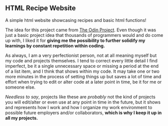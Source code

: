 ## HTML Recipe Website
A simple html website showcasing recipes and basic html functions!

The idea for this project came from [The Odin Project](https://www.theodinproject.com).
Even though it was just a basic project idea that thousands of programmers would and do come up with, I
liked it for **giving me the possibility to further solidify my learnings by constant repetition within coding.**

As always, I am a very perfectionist person, not at all meaning myself but my code and projects themselves.
I tend to correct every little detail I find imperfect, be it a single unnecessary space or missing a period at
the end of a list item, and I think that shows within my code. It may take one or two more minutes in the 
process of setting things up but saves a lot of time and effort when trying to edit or alter code at a
later point in time, be it for me or someone else.

*Needless to say*, projects like these are *probably* not the kind of projects you will edit/alter or
even use at any point in time in the future, but it shows and represents how I work and how I organize
my work environment to possible future employers and/or collaborators, **which is why I keep it up in
all my projects.**
